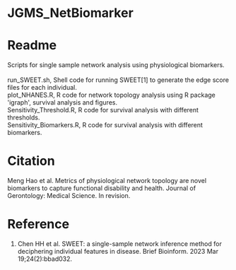 # JGMS_NetBiomarker

# Readme <br>
Scripts for single sample network analysis using physiological biomarkers. <br><br>
run_SWEET.sh, Shell code for running SWEET[1] to generate the edge score files for each individual. <br>
plot_NHANES.R, R code for network topology analysis using R package 'igraph', survival analysis and figures. <br>
Sensitivity_Threshold.R, R code for survival analysis with different thresholds. <br>
Sensitivity_Biomarkers.R, R code for survival analysis with different biomarkers. <br>

# Citation <br>
Meng Hao et al. Metrics of physiological network topology are novel biomarkers to capture functional disability and health. Journal of Gerontology: Medical Science. In revision. <br>

# Reference
1. Chen HH et al. SWEET: a single-sample network inference method for deciphering individual features in disease. Brief Bioinform. 2023 Mar 19;24(2):bbad032. 
